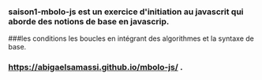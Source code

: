 ### saison1-mbolo-js est un exercice d'initiation au javascrit  qui aborde des notions de base en javascrip.
###les conditions les boucles  en intégrant des algorithmes  et la syntaxe de base.
###  https://abigaelsamassi.github.io/mbolo-js/ .
